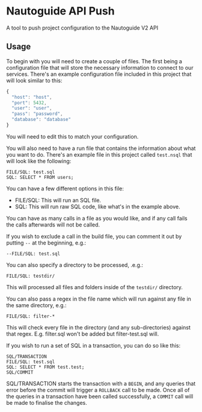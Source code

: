# Nautoguide API Push
A tool to push project configuration to the Nautoguide V2 API

## Usage
To begin with you will need to create a couple of files. The first being a configuration file that will store the necessary information to connect to our services. There's an example configuration file included in this project that will look similar to this:
```JavaScript
{
  "host": "host",
  "port": 5432,
  "user": "user",
  "pass": "password",
  "database": "database"
}
```

You will need to edit this to match your configuration.

You will also need to have a run file that contains the information about what you want to do. There's an example file in this project called `test.nsql` that will look like the following:
```
FILE/SQL: test.sql
SQL: SELECT * FROM users;
```

You can have a few different options in this file:

- FILE/SQL:
    This will run an SQL file.
- SQL:
    This will run raw SQL code, like what's in the example above.

You can have as many calls in a file as you would like, and if any call fails the calls afterwards will not be called.

If you wish to exclude a call in the build file, you can comment it out by putting `--` at the beginning, e.g.:
```
--FILE/SQL: test.sql
```

You can also specify a directory to be processed, .e.g.:
```
FILE/SQL: testdir/
```

This will processed all files and folders inside of the `testdir/` directory.

You can also pass a regex in the file name which will run against any file in the same directory, e.g.:
```
FILE/SQL: filter-*
```

This will check every file in the directory (and any sub-directories) against that regex. E.g. filter.sql won't be added but filter-test.sql will.

If you wish to run a set of SQL in a transaction, you can do so like this:
```
SQL/TRANSACTION
FILE/SQL: test.sql
SQL: SELECT * FROM test.test;
SQL/COMMIT
```

SQL/TRANSACTION starts the transaction with a `BEGIN`, and any queries that error before the commit will trigger a `ROLLBACK` call to be made.
Once all of the queries in a transaction have been called successfully, a `COMMIT` call will be made to finalise the changes.